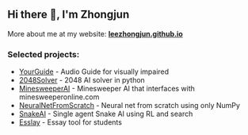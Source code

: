 ## Hi there 👋, I'm Zhongjun

More about me at my website: **[leezhongjun.github.io](https://leezhongjun.github.io/)**

### Selected projects:
  - [YourGuide](https://github.com/leezhongjun/YourGuide) - Audio Guide for visually impaired
  - [2048Solver](https://github.com/leezhongjun/2048Solver) - 2048 AI solver in python
  - [MinesweeperAI](https://github.com/leezhongjun/MinesweeperAI) - Minesweeper AI that interfaces with minesweeperonline.com
  - [NeuralNetFromScratch](https://github.com/leezhongjun/NeuralNetFromScratch) - Neural net from scratch using only NumPy
  - [SnakeAI](https://github.com/leezhongjun/SnakeAI) - Single agent Snake AI using RL and search
  - [Esslay](https://github.com/leezhongjun/Esslay) - Essay tool for students
